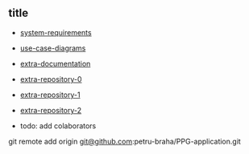 ## title

- [system-requirements](https://docs.google.com/document/d/1dTCLrfk9dcudrp1UeueZ0hT_72UV4-cbdxJjY6tGRLk/edit?tab=t.0)
- [use-case-diagrams](https://online.visual-paradigm.com/share.jsp?id=333934303938332d31#diagram:workspace=ycwmcfum&proj=0&id=1)
- [extra-documentation](https://onedrive.live.com/edit?id=525FF99A0962570B!130&resid=525FF99A0962570B!130&ithint=file%2cdocx&authkey=!ANyvfB-Cp6HHQdc&wdo=2&cid=525ff99a0962570b)
- [extra-repository-0](https://github.com/roger4123/IP_LAB_3/tree/main)
- [extra-repository-1](https://github.com/DenisaCazacu/SoftwareEngineering)
- [extra-repository-2](https://github.com/Dan-works-on-stuff/SWE-Lab3)


- todo: add colaborators

git remote add origin git@github.com:petru-braha/PPG-application.git


